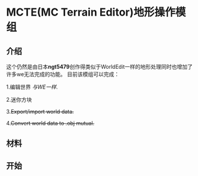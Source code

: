 # MCTE(MC Terrain Editor)地形操作模组

## 介绍

这个仍然是由日本**ngt5479**创作得类似于WorldEdit一样的地形处理同时也增加了许多we无法完成的功能。
目前该模组可以完成：

1.编辑世界 *与WE一样*.

2.迷你方块

3.~~Export/import world data.~~

4.~~Convert world data to .obj mutual.~~


## 材料


## 开始
